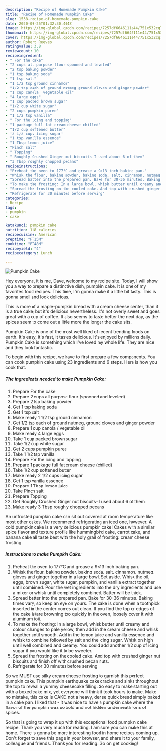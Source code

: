 ```yaml
---
description: "Recipe of Homemade Pumpkin Cake"
title: "Recipe of Homemade Pumpkin Cake"
slug: 1538-recipe-of-homemade-pumpkin-cake
date: 2020-09-25T01:32:30.404Z
image: https://img-global.cpcdn.com/recipes/7257df6646111e44/751x532cq70/pumpkin-cake-recipe-main-photo.jpg
thumbnail: https://img-global.cpcdn.com/recipes/7257df6646111e44/751x532cq70/pumpkin-cake-recipe-main-photo.jpg
cover: https://img-global.cpcdn.com/recipes/7257df6646111e44/751x532cq70/pumpkin-cake-recipe-main-photo.jpg
author: Robert Reeves
ratingvalue: 3.8
reviewcount: 10
recipeingredient:
- " For the cake"
- "2 cups all purpose flour spooned and leveled"
- "2 tsp baking powder"
- "1 tsp baking soda"
- "1 tsp salt"
- "1 1/2 tsp ground cinnamon"
- "1/2 tsp each of ground nutmeg ground cloves and ginger powder"
- "1 cup canola  vegetable oil"
- "4 large eggs"
- "1 cup packed brown sugar"
- "1/2 cup white sugar"
- "2 cups pumpkin puree"
- "1 1/2 tsp vanilla"
- " For the icing and topping"
- "1 package full fat cream cheese chilled"
- "1/2 cup softened butter"
- "2 1/2 cups icing sugar"
- "1 tsp vanilla essence"
- "1 Tbsp lemon juice"
- "Pinch salt"
- " Topping"
- " Roughly Crushed Ginger nut biscuits I used about 6 of them"
- "3 Tbsp roughly chopped pecans"
recipeinstructions:
- "Preheat the oven to 177°C and grease a 9×13 inch baking pan."
- "Whisk the flour, baking powder, baking soda, salt, cinnamon, nutmeg, gloves and ginger together in a large bowl. Set aside. Whisk the oil, eggs, brown sugar, white sugar, pumpkin, and vanilla extract together until combined. Pour the wet ingredients into the dry ingredients and use a mixer or whisk until completely combined. Batter will be thick."
- "Spread batter into the prepared pan. Bake for 30-36 minutes. Baking times vary, so keep an eye on yours. The cake is done when a toothpick inserted in the center comes out clean. If you find the top or edges of the cake is/are browning too quickly in the oven, loosely cover it with aluminum foil."
- "To make the frosting: In a large bowl, whisk butter until creamy and colour changes to pale yellow, then add in the cream cheese and whisk together until smooth. Add in the lemon juice and vanilla essence and whisk to combine followed by salt and the icing sugar. Whisk on high until well combined and creamy. You could add another 1/2 cup of icing sugar if you would like it to be sweeter."
- "Spread the frosting on the cooled cake. And top with crushed ginger nut biscuits and finish off with crushed pecan nuts."
- "Refrigerate for 30 minutes before serving"
categories:
- Recipe
tags:
- pumpkin
- cake

katakunci: pumpkin cake 
nutrition: 118 calories
recipecuisine: American
preptime: "PT15M"
cooktime: "PT48M"
recipeyield: "4"
recipecategory: Lunch

---
```



![Pumpkin Cake](https://img-global.cpcdn.com/recipes/7257df6646111e44/751x532cq70/pumpkin-cake-recipe-main-photo.jpg)

Hey everyone, it is me, Dave, welcome to my recipe site. Today, I will show you a way to prepare a distinctive dish, pumpkin cake. It is one of my favorites food recipes. This time, I'm gonna make it a little bit tasty. This is gonna smell and look delicious.

This is more of a maple-pumpkin bread with a cream cheese center, than it is a true cake; but it&#39;s delicious nevertheless. It&#39;s not overly sweet and goes great with a cup of coffee. It also seems to taste better the next day, as the spices seem to come out a little more the longer the cake sits.

Pumpkin Cake is one of the most well liked of recent trending foods on earth. It's easy, it's fast, it tastes delicious. It's enjoyed by millions daily. Pumpkin Cake is something which I've loved my whole life. They are nice and they look fantastic.


To begin with this recipe, we have to first prepare a few components. You can cook pumpkin cake using 23 ingredients and 6 steps. Here is how you cook that.

<!--inarticleads1-->

##### The ingredients needed to make Pumpkin Cake:

1. Prepare  For the cake
1. Prepare 2 cups all purpose flour (spooned and leveled)
1. Prepare 2 tsp baking powder
1. Get 1 tsp baking soda
1. Get 1 tsp salt
1. Make ready 1 1/2 tsp ground cinnamon
1. Get 1/2 tsp each of ground nutmeg, ground cloves and ginger powder
1. Prepare 1 cup canola / vegetable oil
1. Make ready 4 large eggs
1. Take 1 cup packed brown sugar
1. Take 1/2 cup white sugar
1. Get 2 cups pumpkin puree
1. Take 1 1/2 tsp vanilla
1. Prepare  For the icing and topping
1. Prepare 1 package full fat cream cheese (chilled)
1. Take 1/2 cup softened butter
1. Make ready 2 1/2 cups icing sugar
1. Get 1 tsp vanilla essence
1. Prepare 1 Tbsp lemon juice
1. Take Pinch salt
1. Prepare  Topping
1. Get  Roughly Crushed Ginger nut biscuits- I used about 6 of them
1. Make ready 3 Tbsp roughly chopped pecans


An unfrosted pumpkin cake can sit out covered at room temperature like most other cakes. We recommend refrigerating an iced one, however. A cold pumpkin cake is a very delicious pumpkin cake! Cakes with a similar spice flavor and texture profile like hummingbird cake, carrot cake, and banana cake all taste best with the holy grail of frosting: cream cheese frosting. 

<!--inarticleads2-->

##### Instructions to make Pumpkin Cake:

1. Preheat the oven to 177°C and grease a 9×13 inch baking pan.
1. Whisk the flour, baking powder, baking soda, salt, cinnamon, nutmeg, gloves and ginger together in a large bowl. Set aside. Whisk the oil, eggs, brown sugar, white sugar, pumpkin, and vanilla extract together until combined. Pour the wet ingredients into the dry ingredients and use a mixer or whisk until completely combined. Batter will be thick.
1. Spread batter into the prepared pan. Bake for 30-36 minutes. Baking times vary, so keep an eye on yours. The cake is done when a toothpick inserted in the center comes out clean. If you find the top or edges of the cake is/are browning too quickly in the oven, loosely cover it with aluminum foil.
1. To make the frosting: In a large bowl, whisk butter until creamy and colour changes to pale yellow, then add in the cream cheese and whisk together until smooth. Add in the lemon juice and vanilla essence and whisk to combine followed by salt and the icing sugar. Whisk on high until well combined and creamy. You could add another 1/2 cup of icing sugar if you would like it to be sweeter.
1. Spread the frosting on the cooled cake. And top with crushed ginger nut biscuits and finish off with crushed pecan nuts.
1. Refrigerate for 30 minutes before serving


So we MUST use silky cream cheese frosting to garnish this perfect pumpkin cake. This pumpkin earthquake cake cracks and sinks throughout the top to reveal a yummy cheesecake filling. So easy to make starting out with a boxed cake mix, yet everyone will think it took hours to make. Make no mistake, this cake is CAKE, not a heavy, dense quick bread simply baked in a cake pan. I liked that - it was nice to have a pumpkin cake where the flavor of the pumpkin was so bold and not hidden underneath tons of spices. 

So that is going to wrap it up with this exceptional food pumpkin cake recipe. Thank you very much for reading. I am sure you can make this at home. There is gonna be more interesting food in home recipes coming up. Don't forget to save this page in your browser, and share it to your family, colleague and friends. Thank you for reading. Go on get cooking!

